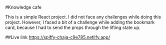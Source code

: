 #Knowledge cafe

This is a simple React project. I did not face any challenges while doing this project. However, I faced a bit of a challenge while adding the bookmark card, because I had to send the props through the lifting state up.

##Live link
https://spiffy-chaja-c9e785.netlify.app/

